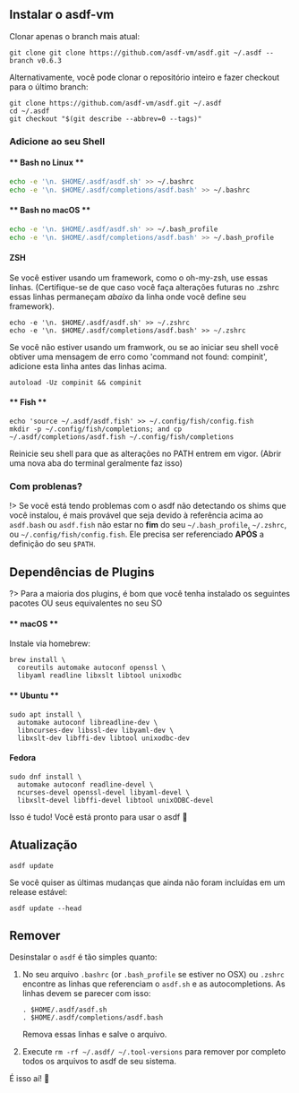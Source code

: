## Instalar o asdf-vm

Clonar apenas o branch mais atual:

```shell
git clone git clone https://github.com/asdf-vm/asdf.git ~/.asdf --branch v0.6.3
```

Alternativamente, você pode clonar o repositório inteiro e fazer checkout para o último branch:

```shell
git clone https://github.com/asdf-vm/asdf.git ~/.asdf
cd ~/.asdf
git checkout "$(git describe --abbrev=0 --tags)"
```

### Adicione ao seu Shell

<!-- tabs:start -->

#### ** Bash no Linux **

```bash
echo -e '\n. $HOME/.asdf/asdf.sh' >> ~/.bashrc
echo -e '\n. $HOME/.asdf/completions/asdf.bash' >> ~/.bashrc
```

#### ** Bash no macOS **

```bash
echo -e '\n. $HOME/.asdf/asdf.sh' >> ~/.bash_profile
echo -e '\n. $HOME/.asdf/completions/asdf.bash' >> ~/.bash_profile
```

#### **ZSH**

Se você estiver usando um framework, como o oh-my-zsh, use essas linhas. (Certifique-se de que caso você faça alterações futuras no .zshrc essas linhas permaneçam _abaixo_ da linha onde você define seu framework).

```shell
echo -e '\n. $HOME/.asdf/asdf.sh' >> ~/.zshrc
echo -e '\n. $HOME/.asdf/completions/asdf.bash' >> ~/.zshrc
```

Se você não estiver usando um framwork, ou se ao iniciar seu shell você obtiver uma mensagem de erro como 'command not found: compinit', adicione esta linha antes das linhas acima.

```shell
autoload -Uz compinit && compinit
```

#### ** Fish **

```shell
echo 'source ~/.asdf/asdf.fish' >> ~/.config/fish/config.fish
mkdir -p ~/.config/fish/completions; and cp ~/.asdf/completions/asdf.fish ~/.config/fish/completions
```

<!-- tabs:end -->

Reinicie seu shell para que as alterações no PATH entrem em vigor. (Abrir uma nova aba do terminal geralmente faz isso)

### Com problenas?

!> Se você está tendo problemas com o asdf não detectando os shims que você instalou, é mais provável que seja devido à referência acima ao `asdf.bash` ou `asdf.fish` não estar no **fim** do seu `~/.bash_profile`, `~/.zshrc`, ou `~/.config/fish/config.fish`. Ele precisa ser referenciado **APÓS** a definição do seu `$PATH`.

## Dependências de Plugins

?> Para a maioria dos plugins, é bom que você tenha instalado os seguintes pacotes OU seus equivalentes no seu SO

<!-- tabs:start -->

#### ** macOS **

Instale via homebrew:

```shell
brew install \
  coreutils automake autoconf openssl \
  libyaml readline libxslt libtool unixodbc
```

#### ** Ubuntu **

```shell
sudo apt install \
  automake autoconf libreadline-dev \
  libncurses-dev libssl-dev libyaml-dev \
  libxslt-dev libffi-dev libtool unixodbc-dev
```

#### **Fedora**

```shell
sudo dnf install \
  automake autoconf readline-devel \
  ncurses-devel openssl-devel libyaml-devel \
  libxslt-devel libffi-devel libtool unixODBC-devel
```

<!-- tabs:end -->

Isso é tudo! Você está pronto para usar o asdf 🎉

## Atualização

```shell
asdf update
```

Se você quiser as últimas mudanças que ainda não foram incluídas em um release estável:

```shell
asdf update --head
```

## Remover

Desinstalar o `asdf` é tão simples quanto:

1. No seu arquivo `.bashrc` (or `.bash_profile` se estiver no OSX) ou `.zshrc` encontre as linhas que referenciam o `asdf.sh` e as autocompletions. As linhas devem se parecer com isso:

    ```shell
    . $HOME/.asdf/asdf.sh
    . $HOME/.asdf/completions/asdf.bash
    ```

    Remova essas linhas e salve o arquivo.

2. Execute `rm -rf ~/.asdf/ ~/.tool-versions` para remover por completo todos os arquivos to asdf de seu sistema.

É isso aí! 🎉